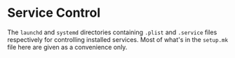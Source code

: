 # Service Control

The `launchd` and `systemd` directories containing `.plist` and `.service`
files respectively for controlling installed services. Most of what's in the
`setup.mk` file here are given as a convenience only.
